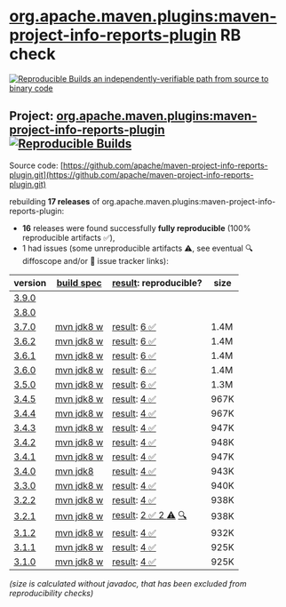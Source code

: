 [org.apache.maven.plugins:maven-project-info-reports-plugin](https://central.sonatype.com/artifact/org.apache.maven.plugins/maven-project-info-reports-plugin/versions) RB check
=======

[![Reproducible Builds](https://reproducible-builds.org/images/logos/rb.svg) an independently-verifiable path from source to binary code](https://reproducible-builds.org/)

## Project: [org.apache.maven.plugins:maven-project-info-reports-plugin](https://central.sonatype.com/artifact/org.apache.maven.plugins/maven-project-info-reports-plugin/versions) [![Reproducible Builds](https://img.shields.io/endpoint?url=https://raw.githubusercontent.com/jvm-repo-rebuild/reproducible-central/master/content/org/apache/maven/plugins/maven-project-info-reports-plugin/badge.json)](https://github.com/jvm-repo-rebuild/reproducible-central/blob/master/content/org/apache/maven/plugins/maven-project-info-reports-plugin/README.md)

Source code: [https://github.com/apache/maven-project-info-reports-plugin.git](https://github.com/apache/maven-project-info-reports-plugin.git)

rebuilding **17 releases** of org.apache.maven.plugins:maven-project-info-reports-plugin:
- **16** releases were found successfully **fully reproducible** (100% reproducible artifacts :white_check_mark:),
- 1 had issues (some unreproducible artifacts :warning:, see eventual :mag: diffoscope and/or :memo: issue tracker links):

| version | [build spec](/BUILDSPEC.md) | [result](https://reproducible-builds.org/docs/jvm/): reproducible? | size |
| -- | --------- | ------ | -- |
| [3.9.0](https://central.sonatype.com/artifact/org.apache.maven.plugins/maven-project-info-reports-plugin/3.9.0/pom) | | | |
| [3.8.0](https://central.sonatype.com/artifact/org.apache.maven.plugins/maven-project-info-reports-plugin/3.8.0/pom) | | | |
| [3.7.0](https://central.sonatype.com/artifact/org.apache.maven.plugins/maven-project-info-reports-plugin/3.7.0/pom) | [mvn jdk8 w](maven-project-info-reports-plugin-3.7.0.buildspec) | [result](maven-project-info-reports-plugin-3.7.0.buildinfo): [6 :white_check_mark: ](maven-project-info-reports-plugin-3.7.0.buildcompare) | 1.4M |
| [3.6.2](https://central.sonatype.com/artifact/org.apache.maven.plugins/maven-project-info-reports-plugin/3.6.2/pom) | [mvn jdk8 w](maven-project-info-reports-plugin-3.6.2.buildspec) | [result](maven-project-info-reports-plugin-3.6.2.buildinfo): [6 :white_check_mark: ](maven-project-info-reports-plugin-3.6.2.buildcompare) | 1.4M |
| [3.6.1](https://central.sonatype.com/artifact/org.apache.maven.plugins/maven-project-info-reports-plugin/3.6.1/pom) | [mvn jdk8 w](maven-project-info-reports-plugin-3.6.1.buildspec) | [result](maven-project-info-reports-plugin-3.6.1.buildinfo): [6 :white_check_mark: ](maven-project-info-reports-plugin-3.6.1.buildcompare) | 1.4M |
| [3.6.0](https://central.sonatype.com/artifact/org.apache.maven.plugins/maven-project-info-reports-plugin/3.6.0/pom) | [mvn jdk8 w](maven-project-info-reports-plugin-3.6.0.buildspec) | [result](maven-project-info-reports-plugin-3.6.0.buildinfo): [6 :white_check_mark: ](maven-project-info-reports-plugin-3.6.0.buildcompare) | 1.4M |
| [3.5.0](https://central.sonatype.com/artifact/org.apache.maven.plugins/maven-project-info-reports-plugin/3.5.0/pom) | [mvn jdk8 w](maven-project-info-reports-plugin-3.5.0.buildspec) | [result](maven-project-info-reports-plugin-3.5.0.buildinfo): [6 :white_check_mark: ](maven-project-info-reports-plugin-3.5.0.buildcompare) | 1.3M |
| [3.4.5](https://central.sonatype.com/artifact/org.apache.maven.plugins/maven-project-info-reports-plugin/3.4.5/pom) | [mvn jdk8 w](maven-project-info-reports-plugin-3.4.5.buildspec) | [result](maven-project-info-reports-plugin-3.4.5.buildinfo): [4 :white_check_mark: ](maven-project-info-reports-plugin-3.4.5.buildcompare) | 967K |
| [3.4.4](https://central.sonatype.com/artifact/org.apache.maven.plugins/maven-project-info-reports-plugin/3.4.4/pom) | [mvn jdk8 w](maven-project-info-reports-plugin-3.4.4.buildspec) | [result](maven-project-info-reports-plugin-3.4.4.buildinfo): [4 :white_check_mark: ](maven-project-info-reports-plugin-3.4.4.buildcompare) | 967K |
| [3.4.3](https://central.sonatype.com/artifact/org.apache.maven.plugins/maven-project-info-reports-plugin/3.4.3/pom) | [mvn jdk8 w](maven-project-info-reports-plugin-3.4.3.buildspec) | [result](maven-project-info-reports-plugin-3.4.3.buildinfo): [4 :white_check_mark: ](maven-project-info-reports-plugin-3.4.3.buildcompare) | 947K |
| [3.4.2](https://central.sonatype.com/artifact/org.apache.maven.plugins/maven-project-info-reports-plugin/3.4.2/pom) | [mvn jdk8 w](maven-project-info-reports-plugin-3.4.2.buildspec) | [result](maven-project-info-reports-plugin-3.4.2.buildinfo): [4 :white_check_mark: ](maven-project-info-reports-plugin-3.4.2.buildcompare) | 948K |
| [3.4.1](https://central.sonatype.com/artifact/org.apache.maven.plugins/maven-project-info-reports-plugin/3.4.1/pom) | [mvn jdk8 w](maven-project-info-reports-plugin-3.4.1.buildspec) | [result](maven-project-info-reports-plugin-3.4.1.buildinfo): [4 :white_check_mark: ](maven-project-info-reports-plugin-3.4.1.buildcompare) | 947K |
| [3.4.0](https://central.sonatype.com/artifact/org.apache.maven.plugins/maven-project-info-reports-plugin/3.4.0/pom) | [mvn jdk8](maven-project-info-reports-plugin-3.4.0.buildspec) | [result](maven-project-info-reports-plugin-3.4.0.buildinfo): [4 :white_check_mark: ](maven-project-info-reports-plugin-3.4.0.buildcompare) | 943K |
| [3.3.0](https://central.sonatype.com/artifact/org.apache.maven.plugins/maven-project-info-reports-plugin/3.3.0/pom) | [mvn jdk8 w](maven-project-info-reports-plugin-3.3.0.buildspec) | [result](maven-project-info-reports-plugin-3.3.0.buildinfo): [4 :white_check_mark: ](maven-project-info-reports-plugin-3.3.0.buildcompare) | 940K |
| [3.2.2](https://central.sonatype.com/artifact/org.apache.maven.plugins/maven-project-info-reports-plugin/3.2.2/pom) | [mvn jdk8 w](maven-project-info-reports-plugin-3.2.2.buildspec) | [result](maven-project-info-reports-plugin-3.2.2.buildinfo): [4 :white_check_mark: ](maven-project-info-reports-plugin-3.2.2.buildcompare) | 938K |
| [3.2.1](https://central.sonatype.com/artifact/org.apache.maven.plugins/maven-project-info-reports-plugin/3.2.1/pom) | [mvn jdk8 w](maven-project-info-reports-plugin-3.2.1.buildspec) | [result](maven-project-info-reports-plugin-3.2.1.buildinfo): [2 :white_check_mark:  2 :warning:](maven-project-info-reports-plugin-3.2.1.buildcompare) [:mag:](maven-project-info-reports-plugin-3.2.1.diffoscope) | 938K |
| [3.1.2](https://central.sonatype.com/artifact/org.apache.maven.plugins/maven-project-info-reports-plugin/3.1.2/pom) | [mvn jdk8 w](maven-project-info-reports-plugin-3.1.2.buildspec) | [result](maven-project-info-reports-plugin-3.1.2.buildinfo): [4 :white_check_mark: ](maven-project-info-reports-plugin-3.1.2.buildcompare) | 932K |
| [3.1.1](https://central.sonatype.com/artifact/org.apache.maven.plugins/maven-project-info-reports-plugin/3.1.1/pom) | [mvn jdk8 w](maven-project-info-reports-plugin-3.1.1.buildspec) | [result](maven-project-info-reports-plugin-3.1.1.buildinfo): [4 :white_check_mark: ](maven-project-info-reports-plugin-3.1.1.buildcompare) | 925K |
| [3.1.0](https://central.sonatype.com/artifact/org.apache.maven.plugins/maven-project-info-reports-plugin/3.1.0/pom) | [mvn jdk8 w](maven-project-info-reports-plugin-3.1.0.buildspec) | [result](maven-project-info-reports-plugin-3.1.0.buildinfo): [4 :white_check_mark: ](maven-project-info-reports-plugin-3.1.0.buildcompare) | 925K |

<i>(size is calculated without javadoc, that has been excluded from reproducibility checks)</i>
